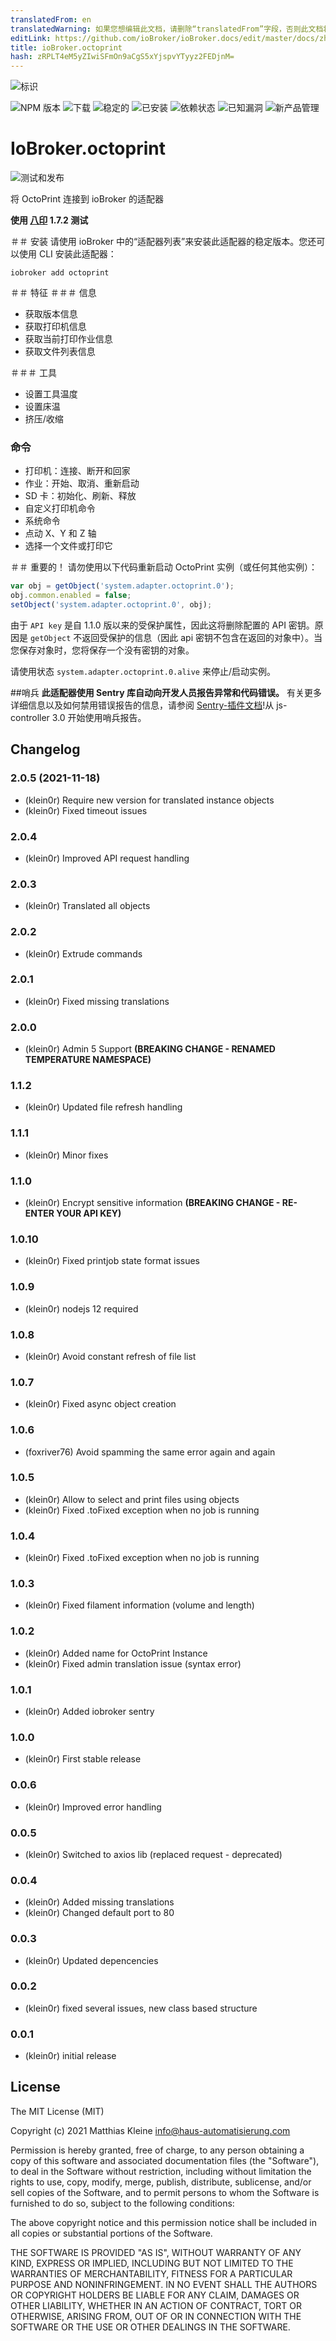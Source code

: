 ```yaml
---
translatedFrom: en
translatedWarning: 如果您想编辑此文档，请删除“translatedFrom”字段，否则此文档将再次自动翻译
editLink: https://github.com/ioBroker/ioBroker.docs/edit/master/docs/zh-cn/adapterref/iobroker.octoprint/README.md
title: ioBroker.octoprint
hash: zRPLT4eM5yZIwiSFmOn9aCgS5xYjspvYTyyz2FEDjnM=
---
```

![标识](../../../en/adapterref/iobroker.octoprint/admin/octoprint.png)

![NPM 版本](http://img.shields.io/npm/v/iobroker.octoprint.svg)
![下载](https://img.shields.io/npm/dm/iobroker.octoprint.svg)
![稳定的](http://iobroker.live/badges/octoprint-stable.svg)
![已安装](http://iobroker.live/badges/octoprint-installed.svg)
![依赖状态](https://img.shields.io/david/klein0r/iobroker.octoprint.svg)
![已知漏洞](https://snyk.io/test/github/klein0r/ioBroker.octoprint/badge.svg)
![新产品管理](https://nodei.co/npm/iobroker.octoprint.png?downloads=true)

# IoBroker.octoprint
![测试和发布](https://github.com/klein0r/ioBroker.octoprint/workflows/Test%20and%20Release/badge.svg)

将 OctoPrint 连接到 ioBroker 的适配器

**使用 [八印](https://github.com/OctoPrint/OctoPrint/releases) 1.7.2 测试**

＃＃ 安装
请使用 ioBroker 中的“适配器列表”来安装此适配器的稳定版本。您还可以使用 CLI 安装此适配器：

```
iobroker add octoprint
```

＃＃ 特征
＃＃＃ 信息
- 获取版本信息
- 获取打印机信息
- 获取当前打印作业信息
- 获取文件列表信息

＃＃＃ 工具
- 设置工具温度
- 设置床温
- 挤压/收缩

### 命令
- 打印机：连接、断开和回家
- 作业：开始、取消、重新启动
- SD 卡：初始化、刷新、释放
- 自定义打印机命令
- 系统命令
- 点动 X、Y 和 Z 轴
- 选择一个文件或打印它

＃＃ 重要的！
请勿使用以下代码重新启动 OctoPrint 实例（或任何其他实例）：

```javascript
var obj = getObject('system.adapter.octoprint.0');
obj.common.enabled = false;
setObject('system.adapter.octoprint.0', obj);
```

由于 `API key` 是自 1.1.0 版以来的受保护属性，因此这将删除配置的 API 密钥。原因是 `getObject` 不返回受保护的信息（因此 api 密钥不包含在返回的对象中）。当您保存对象时，您将保存一个没有密钥的对象。

请使用状态 `system.adapter.octoprint.0.alive` 来停止/启动实例。

##哨兵
**此适配器使用 Sentry 库自动向开发人员报告异常和代码错误。** 有关更多详细信息以及如何禁用错误报告的信息，请参阅 [Sentry-插件文档](https://github.com/ioBroker/plugin-sentry#plugin-sentry)!从 js-controller 3.0 开始使用哨兵报告。

## Changelog

<!--
  Placeholder for the next version (at the beginning of the line):
  ### **WORK IN PROGRESS**
-->
### 2.0.5 (2021-11-18)

* (klein0r) Require new version for translated instance objects
* (klein0r) Fixed timeout issues

### 2.0.4

* (klein0r) Improved API request handling

### 2.0.3

* (klein0r) Translated all objects

### 2.0.2

* (klein0r) Extrude commands

### 2.0.1

* (klein0r) Fixed missing translations

### 2.0.0

* (klein0r) Admin 5 Support **(BREAKING CHANGE - RENAMED TEMPERATURE NAMESPACE)**

### 1.1.2

* (klein0r) Updated file refresh handling

### 1.1.1

* (klein0r) Minor fixes

### 1.1.0

* (klein0r) Encrypt sensitive information **(BREAKING CHANGE - RE-ENTER YOUR API KEY)**

### 1.0.10

* (klein0r) Fixed printjob state format issues

### 1.0.9

* (klein0r) nodejs 12 required

### 1.0.8

* (klein0r) Avoid constant refresh of file list

### 1.0.7

* (klein0r) Fixed async object creation

### 1.0.6

* (foxriver76) Avoid spamming the same error again and again

### 1.0.5

* (klein0r) Allow to select and print files using objects
* (klein0r) Fixed .toFixed exception when no job is running

### 1.0.4

* (klein0r) Fixed .toFixed exception when no job is running

### 1.0.3

* (klein0r) Fixed filament information (volume and length)

### 1.0.2

* (klein0r) Added name for OctoPrint Instance
* (klein0r) Fixed admin translation issue (syntax error)

### 1.0.1

* (klein0r) Added iobroker sentry

### 1.0.0

* (klein0r) First stable release

### 0.0.6

* (klein0r) Improved error handling

### 0.0.5

* (klein0r) Switched to axios lib (replaced request - deprecated)

### 0.0.4

* (klein0r) Added missing translations
* (klein0r) Changed default port to 80

### 0.0.3

* (klein0r) Updated depencencies

### 0.0.2

* (klein0r) fixed several issues, new class based structure

### 0.0.1

* (klein0r) initial release

## License

The MIT License (MIT)

Copyright (c) 2021 Matthias Kleine <info@haus-automatisierung.com>

Permission is hereby granted, free of charge, to any person obtaining a copy
of this software and associated documentation files (the "Software"), to deal
in the Software without restriction, including without limitation the rights
to use, copy, modify, merge, publish, distribute, sublicense, and/or sell
copies of the Software, and to permit persons to whom the Software is
furnished to do so, subject to the following conditions:

The above copyright notice and this permission notice shall be included in
all copies or substantial portions of the Software.

THE SOFTWARE IS PROVIDED "AS IS", WITHOUT WARRANTY OF ANY KIND, EXPRESS OR
IMPLIED, INCLUDING BUT NOT LIMITED TO THE WARRANTIES OF MERCHANTABILITY,
FITNESS FOR A PARTICULAR PURPOSE AND NONINFRINGEMENT. IN NO EVENT SHALL THE
AUTHORS OR COPYRIGHT HOLDERS BE LIABLE FOR ANY CLAIM, DAMAGES OR OTHER
LIABILITY, WHETHER IN AN ACTION OF CONTRACT, TORT OR OTHERWISE, ARISING FROM,
OUT OF OR IN CONNECTION WITH THE SOFTWARE OR THE USE OR OTHER DEALINGS IN
THE SOFTWARE.